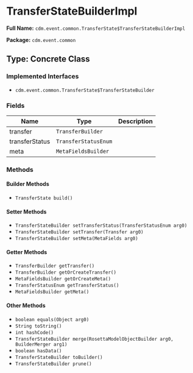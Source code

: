 # TransferStateBuilderImpl

**Full Name:** `cdm.event.common.TransferState$TransferStateBuilderImpl`

**Package:** `cdm.event.common`

## Type: Concrete Class

### Implemented Interfaces

- `cdm.event.common.TransferState$TransferStateBuilder`

### Fields

| Name | Type | Description |
|------|------|-------------|
| transfer | `TransferBuilder` |  |
| transferStatus | `TransferStatusEnum` |  |
| meta | `MetaFieldsBuilder` |  |

### Methods

#### Builder Methods

- `TransferState build()`

#### Setter Methods

- `TransferStateBuilder setTransferStatus(TransferStatusEnum arg0)`
- `TransferStateBuilder setTransfer(Transfer arg0)`
- `TransferStateBuilder setMeta(MetaFields arg0)`

#### Getter Methods

- `TransferBuilder getTransfer()`
- `TransferBuilder getOrCreateTransfer()`
- `MetaFieldsBuilder getOrCreateMeta()`
- `TransferStatusEnum getTransferStatus()`
- `MetaFieldsBuilder getMeta()`

#### Other Methods

- `boolean equals(Object arg0)`
- `String toString()`
- `int hashCode()`
- `TransferStateBuilder merge(RosettaModelObjectBuilder arg0, BuilderMerger arg1)`
- `boolean hasData()`
- `TransferStateBuilder toBuilder()`
- `TransferStateBuilder prune()`

